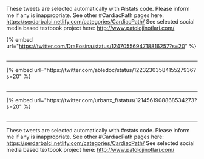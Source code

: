 

These tweets are selected automatically with #rstats code. Please inform me if any is inappropriate.
See other #CardiacPath pages here: https://serdarbalci.netlify.com/categories/CardiacPath/ 
See selected social media based textbook project here: http://www.patolojinotlari.com/

{% embed url="https://twitter.com/DraEosina/status/1247055694718816257?s=20" %}<br>
<br>
<hr>
{% embed url="https://twitter.com/abledoc/status/1223230358415527936?s=20" %}<br>
<br>
<hr>
{% embed url="https://twitter.com/urbanx_f/status/1214561908868534273?s=20" %}<br>
<br>
<hr>


These tweets are selected automatically with #rstats code. Please inform me if any is inappropriate.
See other #CardiacPath pages here: https://serdarbalci.netlify.com/categories/CardiacPath/ 
See selected social media based textbook project here: http://www.patolojinotlari.com/
